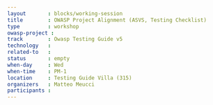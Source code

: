 ```yaml
---
layout       : blocks/working-session
title        : OWASP Project Alignment (ASVS, Testing Checklist)
type         : workshop
owasp-project : 
track        : Owasp Testing Guide v5
technology   :
related-to   :
status       : empty
when-day     : Wed
when-time    : PM-1
location     : Testing Guide Villa (315)
organizers   : Matteo Meucci
participants : 
---
```

